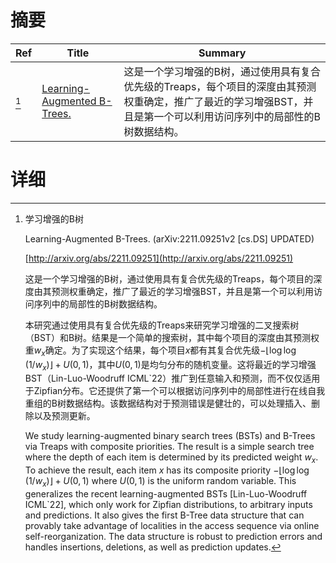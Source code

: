 # 摘要

| Ref | Title | Summary |
| --- | --- | --- |
| [^1] | [Learning-Augmented B-Trees.](http://arxiv.org/abs/2211.09251) | 这是一个学习增强的B树，通过使用具有复合优先级的Treaps，每个项目的深度由其预测权重确定，推广了最近的学习增强BST，并且是第一个可以利用访问序列中的局部性的B树数据结构。 |

# 详细

[^1]: 学习增强的B树

    Learning-Augmented B-Trees. (arXiv:2211.09251v2 [cs.DS] UPDATED)

    [http://arxiv.org/abs/2211.09251](http://arxiv.org/abs/2211.09251)

    这是一个学习增强的B树，通过使用具有复合优先级的Treaps，每个项目的深度由其预测权重确定，推广了最近的学习增强BST，并且是第一个可以利用访问序列中的局部性的B树数据结构。

    

    本研究通过使用具有复合优先级的Treaps来研究学习增强的二叉搜索树（BST）和B树。结果是一个简单的搜索树，其中每个项目的深度由其预测权重$w_x$确定。为了实现这个结果，每个项目$x$都有其复合优先级$-\lfloor\log\log(1/w_x)\rfloor + U(0, 1)$，其中$U(0, 1)$是均匀分布的随机变量。这将最近的学习增强BST（Lin-Luo-Woodruff ICML`22）推广到任意输入和预测，而不仅仅适用于Zipfian分布。它还提供了第一个可以根据访问序列中的局部性进行在线自我重组的B树数据结构。该数据结构对于预测错误是健壮的，可以处理插入、删除以及预测更新。

    We study learning-augmented binary search trees (BSTs) and B-Trees via Treaps with composite priorities. The result is a simple search tree where the depth of each item is determined by its predicted weight $w_x$. To achieve the result, each item $x$ has its composite priority $-\lfloor\log\log(1/w_x)\rfloor + U(0, 1)$ where $U(0, 1)$ is the uniform random variable. This generalizes the recent learning-augmented BSTs [Lin-Luo-Woodruff ICML`22], which only work for Zipfian distributions, to arbitrary inputs and predictions. It also gives the first B-Tree data structure that can provably take advantage of localities in the access sequence via online self-reorganization. The data structure is robust to prediction errors and handles insertions, deletions, as well as prediction updates.
    

